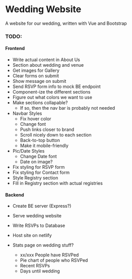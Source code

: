 # Wedding Website
A website for our wedding, written with Vue and Bootstrap

### TODO:

#### Frontend
- Write actual content in About Us
- Section about wedding and venue
- Get images for Gallery
- Clear forms on submit
- Show message on submit
- Send RSVP form info to mock BE endpoint
- Component-ize the different sections
- Figure out what colors we want to use
- Make sections collapable?
    - If so, then the nav bar is probably not needed
- Navbar Styles
    - Fix hover color
    - Change font
    - Push links closer to brand
    - Scroll nicely down to each section
    - Back-to-top button
    - Make it mobile-friendly
- Pic/Date Styles
    - Change Date font
    - Date on image?
- Fix styling for RSVP form
- Fix styling for Contact form
- Style Registry section
- Fill in Registry section with actual registries


#### Backend
- Create BE server (Express?)
- Serve wedding website
- Write RSVPs to Database
- Host site on netlify

- Stats page on wedding stuff?
    - xx/xxx People have RSVPed
    - Pie chart of people who RSVPed
    - Recent RSVPs
    - Days until wedding
